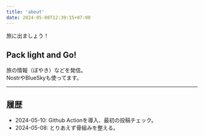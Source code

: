```yaml
---
title: 'about'
date: 2024-05-08T12:39:15+07:00
---
```


旅に出ましょう！

## Pack light and Go!

旅の情報（ぼやき）などを発信。  
NostrやBlueSkyも使ってます。


---

## 履歴

+ 2024-05-10: Github Actionを導入、最初の投稿チェック。
+ 2024-05-08: とりあえず骨組みを整える。